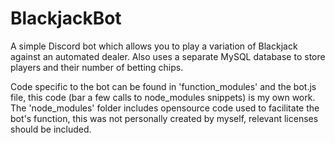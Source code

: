 # BlackjackBot
A simple Discord bot which allows you to play a variation of Blackjack against an automated dealer. Also uses a separate MySQL database to store players and their number of betting chips. 

Code specific to the bot can be found in 'function_modules' and the bot.js file, this code (bar a few calls to node_modules snippets) is my own work.
The 'node_modules' folder includes opensource code used to facilitate the bot's function, this was not personally created by myself, relevant licenses should be included.
